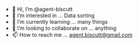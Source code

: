 - 👋 Hi, I’m @agent-biscutt
- 👀 I’m interested in ... Data sorting
- 🌱 I’m currently learning ... many things
- 💞️ I’m looking to collaborate on ... anything
- 📫 How to reach me ... agent.biscutt@gmail.com
